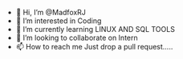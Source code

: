 - 👋 Hi, I’m @MadfoxRJ
- 👀 I’m interested in Coding
- 🌱 I’m currently learning LINUX AND SQL TOOLS
- 💞️ I’m looking to collaborate on Intern
- 📫 How to reach me Just drop a pull request.....

<!---
MadfoxRJ/MadfoxRJ is a ✨ special ✨ repository because its `README.md` (this file) appears on your GitHub profile.
You can click the Preview link to take a look at your changes.
--->
